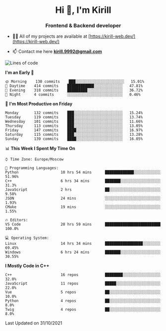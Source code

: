 <h1 align="center">Hi 👋, I'm Kirill</h1>
<h3 align="center">Frontend & Backend developer</h3>

- 👨‍💻 All of my projects are available at [https://kirill-web.dev/](https://kirill-web.dev/)

- 📫 Contact me here **kirill.9992@gmail.com**











<!--START_SECTION:waka-->
![Lines of code](https://img.shields.io/badge/From%20Hello%20World%20I%27ve%20Written-165712%20lines%20of%20code-blue)

**I'm an Early 🐤** 

```text
🌞 Morning    130 commits    ███░░░░░░░░░░░░░░░░░░░░░░   15.01% 
🌆 Daytime    414 commits    ████████████░░░░░░░░░░░░░   47.81% 
🌃 Evening    318 commits    █████████░░░░░░░░░░░░░░░░   36.72% 
🌙 Night      4 commits      ░░░░░░░░░░░░░░░░░░░░░░░░░   0.46%

```
📅 **I'm Most Productive on Friday** 

```text
Monday       132 commits    ███░░░░░░░░░░░░░░░░░░░░░░   15.24% 
Tuesday      119 commits    ███░░░░░░░░░░░░░░░░░░░░░░   13.74% 
Wednesday    101 commits    ███░░░░░░░░░░░░░░░░░░░░░░   11.66% 
Thursday     113 commits    ███░░░░░░░░░░░░░░░░░░░░░░   13.05% 
Friday       147 commits    ████░░░░░░░░░░░░░░░░░░░░░   16.97% 
Saturday     115 commits    ███░░░░░░░░░░░░░░░░░░░░░░   13.28% 
Sunday       139 commits    ████░░░░░░░░░░░░░░░░░░░░░   16.05%

```


📊 **This Week I Spent My Time On** 

```text
⌚︎ Time Zone: Europe/Moscow

💬 Programming Languages: 
Python                   10 hrs 54 mins      █████████████░░░░░░░░░░░░   51.96% 
C++                      6 hrs 34 mins       ███████░░░░░░░░░░░░░░░░░░   31.3% 
JavaScript               2 hrs               ██░░░░░░░░░░░░░░░░░░░░░░░   9.58% 
JSON                     24 mins             ░░░░░░░░░░░░░░░░░░░░░░░░░   1.93% 
CMake                    19 mins             ░░░░░░░░░░░░░░░░░░░░░░░░░   1.55%

🔥 Editors: 
VS Code                  20 hrs 59 mins      █████████████████████████   100.0%

💻 Operating System: 
Linux                    14 hrs 34 mins      █████████████████░░░░░░░░   69.45% 
Windows                  6 hrs 24 mins       ███████░░░░░░░░░░░░░░░░░░   30.55%

```

**I Mostly Code in C++** 

```text
C++                      16 repos            ████████░░░░░░░░░░░░░░░░░   32.0% 
JavaScript               11 repos            █████░░░░░░░░░░░░░░░░░░░░   22.0% 
Vue                      5 repos             ██░░░░░░░░░░░░░░░░░░░░░░░   10.0% 
Python                   4 repos             ██░░░░░░░░░░░░░░░░░░░░░░░   8.0% 
Twig                     4 repos             ██░░░░░░░░░░░░░░░░░░░░░░░   8.0%

```



 Last Updated on 31/10/2021
<!--END_SECTION:waka-->
